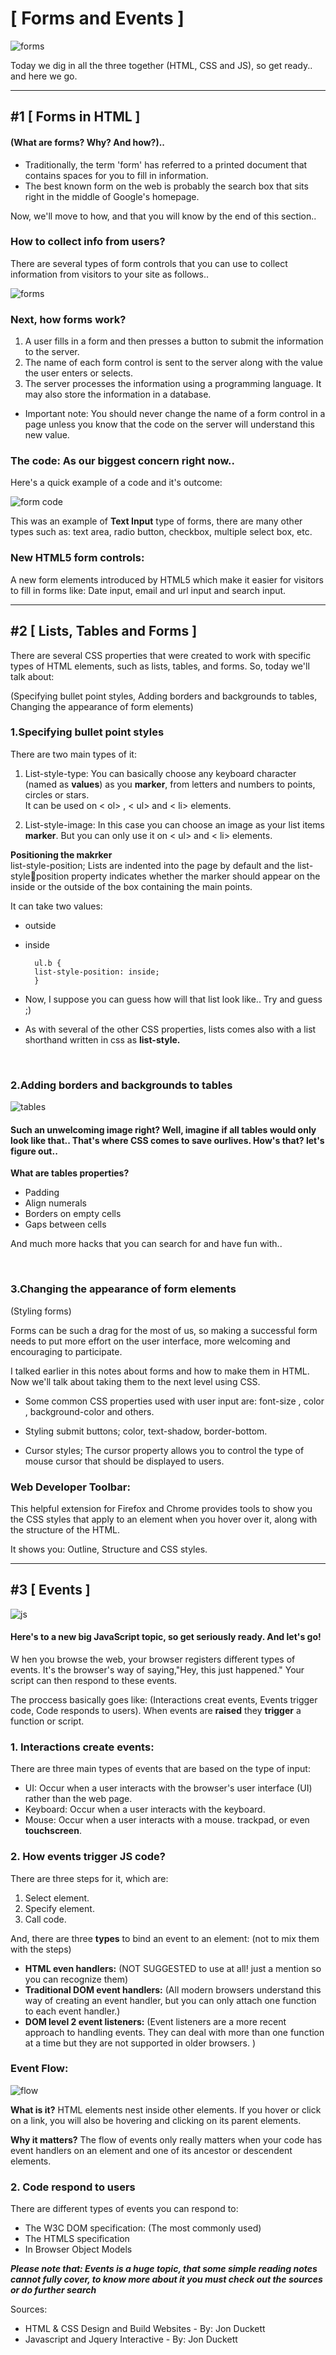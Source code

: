 # **[ Forms and Events ]**
![forms](https://s3-ap-southeast-2.amazonaws.com/agentcis-wp/wp-content/uploads/20190219051021/lead-form-illustration.png)

Today we dig in all the three together (HTML, CSS and JS), so get ready.. and here we go.

<hr>

## **#1 [ Forms in HTML ]**
#### (What are forms? Why? And how?)..

* Traditionally, the term 'form' has referred to a printed document that contains spaces for you to fill in information.
* The best known form on the web is probably 
the search box that sits right in the middle of 
Google's homepage.

Now, we'll move to how, and that you will know by the end of this section..

### **How to collect info from users?**
There are several types of form controls that 
you can use to collect information from visitors 
to your site as follows..


![forms](https://slideplayer.com/slide/13519692/82/images/4/FORM+CONTROLS+Explain%3A+how+there+are+different+types+of+form+control.jpg)


### **Next, how forms work?**
1. A user fills in a form and then presses a button 
to submit the information to the server.
2. The name of each form control is sent to the server along with the value the user enters or selects.
3. The server processes the information using a programming language. It may also store the information in a database.

* Important note: You should never change the name of a form control in a page unless you know that the code on the server will understand this new value.

### **The code:** As our biggest concern right now..

Here's a quick example of a code and it's outcome:

![form code](https://www.htmlgoodies.com/img/2010/06/HTML-Forms-From-Basics-to-Style-Layouts-Figure2.gif)

This was an example of **Text Input** type of forms, there are many other types such as: text area, radio button, checkbox, multiple select box, etc.

### **New HTML5 form controls:**
A new form elements introduced by HTML5 which make it easier for visitors to fill in forms like: Date input, email and url input and search input.

<hr/>

## **#2 [ Lists, Tables and Forms ]**
There are several CSS properties that 
were created to work with specific types 
of HTML elements, such as lists, tables, 
and forms. So, today we'll talk about:

(Specifying bullet point styles, Adding borders and backgrounds to tables, Changing the appearance of form elements)

### **1.Specifying bullet point styles**
There are two main types of it:
1. List-style-type: You can basically choose any keyboard character (named as **values**) as you **marker**, from letters and numbers to points, circles or stars. <br>
It can be used on < ol> , < ul> and < li> elements.

2. List-style-image: In this case you can choose an image as your list items **marker**. But you can only use it on < ul> and < li> elements.

**Positioning the makrker** <br>
list-style-position; Lists are indented into the page by default and the list-styleposition property indicates whether the marker should appear on the inside or the outside of the box containing the main points. 

It can take two values: 
* outside
* inside

        ul.b {
        list-style-position: inside;
        }

* Now, I suppose you can guess how will that list look like.. Try and guess ;)


* As with several of the other CSS properties, lists comes also with a list shorthand written in css as **list-style.**

<br>

### **2.Adding borders and backgrounds to tables**

![tables](https://xeroxbus.com.au/wp-content/uploads/2019/02/account-black-and-white-business-209137.jpg)

#### Such an unwelcoming image right? Well, imagine if all tables would only look like that.. That's where CSS comes to save ourlives. How's that? let's figure out..


**What are tables properties?**

- Padding
- Align numerals
- Borders on empty cells
- Gaps between cells

And much more hacks that you can search for and have fun with..

<br/>

### **3.Changing the appearance of form elements**
(Styling forms)

Forms can be such a drag for the most of us, so making a successful form needs to put more effort on the user interface, more welcoming and encouraging to participate.

I talked earlier in this notes about forms and how to make them in HTML. Now we'll talk about taking them to the next level using CSS.

* Some common CSS properties used with user input are: font-size , color , background-color and others.

* Styling submit buttons; color, text-shadow, border-bottom.

* Cursor styles; The cursor property allows you to control the type of mouse cursor that should be displayed to users.

### Web Developer Toolbar:

This helpful extension for Firefox and Chrome provides tools to show you the CSS styles that apply to an element when you hover over it, along with the structure of the HTML.

It shows you: Outline, Structure and CSS styles.

<hr/>

## **#3 [ Events ]**

![js](https://miro.medium.com/max/1400/0*sN7Gh-sRDm_o678f.gif)

#### Here's to a new big JavaScript topic, so get seriously ready. And let's go!

W hen you browse the web, your browser registers different types of events. It's the browser's way of saying,"Hey, this just happened." Your script can then respond to these events. 

The proccess basically goes like: (Interactions creat events, Events trigger code, Code responds to users). When events are **raised** they **trigger** a function or script.

### **1. Interactions create events:**

There are three main types of events that are based on the type of input:
* UI: Occur when a user interacts with the browser's user interface (UI) rather than the web page.
* Keyboard: Occur when a user interacts with the keyboard.
* Mouse: Occur when a user interacts with a mouse. trackpad, or even **touchscreen**. 

### **2. How events trigger JS code?**
There are three steps for it, which are:
1. Select element.
2. Specify element.
3. Call code.

And, there are three **types** to bind an event to an element: (not to mix them with the steps)
* **HTML even handlers:** (NOT SUGGESTED to use at all! just a mention so you can recognize them)
* **Traditional DOM event handlers:** (All modern browsers understand this way of creating an event handler, but you can only attach one function to each event handler.)
* **DOM level 2 event listeners:** (Event listeners are a more recent approach to handling events. 
They can deal with more than one function at a time 
but they are not supported in older browsers. )

### **Event Flow:**
![flow](https://developer.mozilla.org/en-US/docs/Learn/JavaScript/Building_blocks/Events/bubbling-capturing.png)

**What is it?** HTML elements nest inside other elements. If you hover or click on a link, you will also be hovering and clicking on its parent elements.

**Why it matters?** The flow of events only really matters when your code has event handlers on an element and one of its ancestor or descendent elements.


### **2. Code respond to users**
There are different types of events you can respond to:

* The W3C DOM specification: (The most commonly used)
* The HTMLS specification 
* In Browser Object Models 

_**Please note that: Events is a huge topic, that some simple reading notes cannot fully cover, to know more about it you must check out the sources or do further search**_

Sources:
* HTML & CSS Design and Build Websites - By: Jon Duckett
* Javascript and Jquery Interactive - By: Jon Duckett